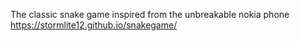  The classic snake game inspired from the unbreakable nokia phone                                                           
 https://stormlite12.github.io/snakegame/
